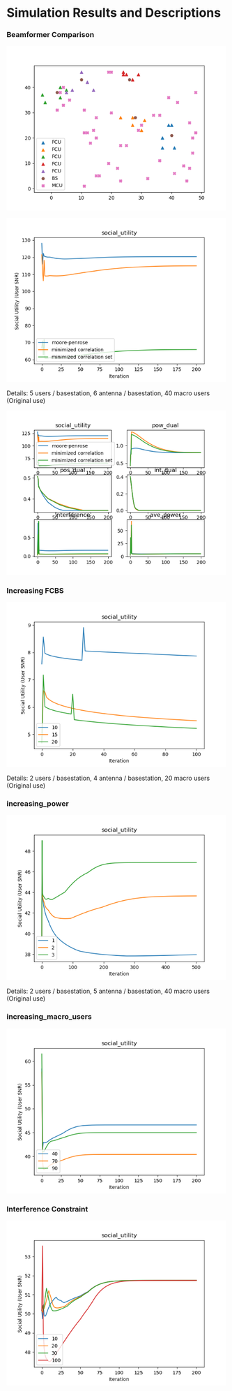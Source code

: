 # Simulation Results and Descriptions

### Beamformer Comparison

![Increasing FCBS](figures/system_figure.png)

![Increasing FCBS](figures/results.png)

Details: 5 users / basestation, 6 antenna / basestation, 40 macro users (Original use)

![Convergence](figures/convergence.png)


### Increasing FCBS

![Increasing FCBS](figures/increasing_fcbs.png)

Details: 2 users / basestation, 4 antenna / basestation, 20 macro users (Original use)



### increasing_power

![Increasing Users Power](figures/increasing_power.png)

Details: 2 users / basestation, 5 antenna / basestation, 40 macro users (Original use)

### increasing_macro_users
![Heterogeneous Network](figures/increasing_macro_users.png)



### Interference Constraint

![Heterogeneous Network](figures/int_const_compare.png)

